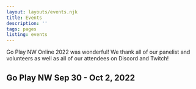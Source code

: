 ```yaml
---
layout: layouts/events.njk
title: Events
description: ''
tags: pages
listing: events
---
```


Go Play NW Online 2022 was wonderful! We thank all of our panelist and volunteers as well as all of our attendees on Discord and Twitch!

## Go Play NW Sep 30 - Oct 2, 2022


